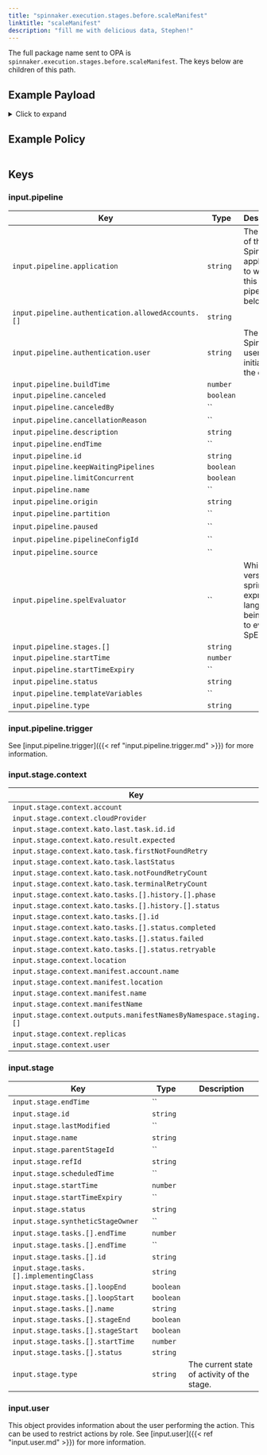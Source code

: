 ```yaml
---
title: "spinnaker.execution.stages.before.scaleManifest"
linktitle: "scaleManifest"
description: "fill me with delicious data, Stephen!"
---
```


The full package name sent to OPA is `spinnaker.execution.stages.before.scaleManifest`. The keys below are children of this path.

## Example Payload

<details><summary>Click to expand</summary>

```json
{
  "input": {
    "pipeline": {
      "application": "hostname",
      "authentication": {
        "allowedAccounts": [
          "spinnaker",
          "staging",
          "staging-ecs"
        ],
        "user": "myUserName"
      },
      "buildTime": 1620752545407,
      "canceled": false,
      "canceledBy": null,
      "cancellationReason": null,
      "description": "Scale manifest",
      "endTime": null,
      "id": "01F5E62DKZH06TP0V627RBP4M2",
      "initialConfig": {},
      "keepWaitingPipelines": false,
      "limitConcurrent": false,
      "name": null,
      "notifications": [],
      "origin": "unknown",
      "partition": null,
      "paused": null,
      "pipelineConfigId": null,
      "source": null,
      "spelEvaluator": null,
      "stages": [
        "01F5E62DKZ1YANDNTZ9ZJY0QGE"
      ],
      "startTime": 1620752545426,
      "startTimeExpiry": null,
      "status": "RUNNING",
      "systemNotifications": [],
      "templateVariables": null,
      "trigger": {
        "artifacts": [],
        "correlationId": null,
        "isDryRun": false,
        "isRebake": false,
        "isStrategy": false,
        "notifications": [],
        "other": {
          "artifacts": [],
          "dryRun": false,
          "expectedArtifacts": [],
          "notifications": [],
          "parameters": {},
          "rebake": false,
          "resolvedExpectedArtifacts": [],
          "strategy": false,
          "type": "manual",
          "user": "myUserName"
        },
        "parameters": {},
        "resolvedExpectedArtifacts": [],
        "type": "manual",
        "user": "myUserName"
      },
      "type": "ORCHESTRATION"
    },
    "stage": {
      "context": {
        "account": "spinnaker",
        "cloudProvider": "kubernetes",
        "deploy.server.groups": {},
        "kato.last.task.id": {
          "id": "552a47bb-59ea-4f5b-aa58-9f28851a6bc6"
        },
        "kato.result.expected": false,
        "kato.task.firstNotFoundRetry": -1,
        "kato.task.lastStatus": "SUCCEEDED",
        "kato.task.notFoundRetryCount": 0,
        "kato.task.terminalRetryCount": 0,
        "kato.tasks": [
          {
            "history": [
              {
                "phase": "ORCHESTRATION",
                "status": "Initializing Orchestration Task"
              },
              {
                "phase": "ORCHESTRATION",
                "status": "Processing op: KubernetesScaleManifestOperation"
              },
              {
                "phase": "SCALE_KUBERNETES_MANIFEST",
                "status": "Starting scale operation..."
              },
              {
                "phase": "SCALE_KUBERNETES_MANIFEST",
                "status": "Looking up resource properties..."
              },
              {
                "phase": "SCALE_KUBERNETES_MANIFEST",
                "status": "Calling scale operation..."
              },
              {
                "phase": "ORCHESTRATION",
                "status": "Orchestration completed."
              }
            ],
            "id": "552a47bb-59ea-4f5b-aa58-9f28851a6bc6",
            "resultObjects": [],
            "status": {
              "completed": true,
              "failed": false,
              "retryable": false
            }
          }
        ],
        "location": "staging",
        "manifest.account.name": "spinnaker",
        "manifest.location": "staging",
        "manifest.name": "deployment hostname",
        "manifestName": "deployment hostname",
        "outputs.manifestNamesByNamespace": {
          "staging": [
            "deployment hostname"
          ]
        },
        "replicas": "5",
        "user": "myUserName"
      },
      "endTime": null,
      "id": "01F5E62DKZ1YANDNTZ9ZJY0QGE",
      "lastModified": null,
      "name": "scaleManifest",
      "outputs": {},
      "parentStageId": null,
      "refId": "0",
      "requisiteStageRefIds": [],
      "scheduledTime": null,
      "startTime": 1620752545489,
      "startTimeExpiry": null,
      "status": "RUNNING",
      "syntheticStageOwner": null,
      "tasks": [
        {
          "endTime": 1620752545644,
          "id": "1",
          "implementingClass": "com.netflix.spinnaker.orca.clouddriver.tasks.manifest.ResolveTargetManifestTask",
          "loopEnd": false,
          "loopStart": false,
          "name": "resolveTargetManifest",
          "stageEnd": false,
          "stageStart": true,
          "startTime": 1620752545521,
          "status": "SUCCEEDED"
        },
        {
          "endTime": 1620752545916,
          "id": "2",
          "implementingClass": "com.netflix.spinnaker.orca.clouddriver.tasks.manifest.ScaleManifestTask",
          "loopEnd": false,
          "loopStart": false,
          "name": "scaleManifest",
          "stageEnd": false,
          "stageStart": false,
          "startTime": 1620752545659,
          "status": "SUCCEEDED"
        },
        {
          "endTime": 1620752551162,
          "id": "3",
          "implementingClass": "com.netflix.spinnaker.orca.clouddriver.tasks.MonitorKatoTask",
          "loopEnd": false,
          "loopStart": false,
          "name": "monitorScale",
          "stageEnd": false,
          "stageStart": false,
          "startTime": 1620752545933,
          "status": "SUCCEEDED"
        },
        {
          "endTime": null,
          "id": "4",
          "implementingClass": "com.netflix.spinnaker.orca.clouddriver.tasks.manifest.WaitForManifestStableTask",
          "loopEnd": false,
          "loopStart": false,
          "name": "waitForManifestToStabilize",
          "stageEnd": true,
          "stageStart": false,
          "startTime": 1620752551183,
          "status": "RUNNING"
        }
      ],
      "type": "scaleManifest"
    },
    "user": {
      "isAdmin": false,
      "roles": [],
      "username": "myUserName"
    }
  }
}
```
</details>

## Example Policy

```rego

```

## Keys

### input.pipeline

| Key                                                               | Type      | Description                                                                 |
| ----------------------------------------------------------------- | --------- | --------------------------------------------------------------------------- |
| `input.pipeline.application`                                      | `string`  | The name of the Spinnaker application to which this pipeline belongs.       |
| `input.pipeline.authentication.allowedAccounts.[]`                | `string`  |                                                                             |
| `input.pipeline.authentication.user`                              | `string`  | The Spinnaker user initiating the change.                                   |
| `input.pipeline.buildTime`                                        | `number`  |                                                                             |
| `input.pipeline.canceled`                                         | `boolean` |                                                                             |
| `input.pipeline.canceledBy`                                       | ``        |                                                                             |
| `input.pipeline.cancellationReason`                               | ``        |                                                                             |
| `input.pipeline.description`                                      | `string`  |                                                                             |
| `input.pipeline.endTime`                                          | ``        |                                                                             |
| `input.pipeline.id`                                               | `string`  |                                                                             |
| `input.pipeline.keepWaitingPipelines`                             | `boolean` |                                                                             |
| `input.pipeline.limitConcurrent`                                  | `boolean` |                                                                             |
| `input.pipeline.name`                                             | ``        |                                                                             |
| `input.pipeline.origin`                                           | `string`  |                                                                             |
| `input.pipeline.partition`                                        | ``        |                                                                             |
| `input.pipeline.paused`                                           | ``        |                                                                             |
| `input.pipeline.pipelineConfigId`                                 | ``        |                                                                             |
| `input.pipeline.source`                                           | ``        |                                                                             |
| `input.pipeline.spelEvaluator`                                    | ``        | Which version of spring expression language is being used to evaluate SpEL. |
| `input.pipeline.stages.[]`                                        | `string`  |                                                                             |
| `input.pipeline.startTime`                                        | `number`  |                                                                             |
| `input.pipeline.startTimeExpiry`                                  | ``        |                                                                             |
| `input.pipeline.status`                                           | `string`  |                                                                             |
| `input.pipeline.templateVariables`                                | ``        |                                                                             |
| `input.pipeline.type`                                             | `string`  |                                                                             |

### input.pipeline.trigger

See [input.pipeline.trigger]({{< ref "input.pipeline.trigger.md" >}}) for more information.

### input.stage.context

| Key                                                               | Type      | Description |
| ----------------------------------------------------------------- | --------- | ----------- |
| `input.stage.context.account`                                     | `string`  |             |
| `input.stage.context.cloudProvider`                               | `string`  |             |
| `input.stage.context.kato.last.task.id.id`                        | `string`  |             |
| `input.stage.context.kato.result.expected`                        | `boolean` |             |
| `input.stage.context.kato.task.firstNotFoundRetry`                | `number`  |             |
| `input.stage.context.kato.task.lastStatus`                        | `string`  |             |
| `input.stage.context.kato.task.notFoundRetryCount`                | `number`  |             |
| `input.stage.context.kato.task.terminalRetryCount`                | `number`  |             |
| `input.stage.context.kato.tasks.[].history.[].phase`              | `string`  |             |
| `input.stage.context.kato.tasks.[].history.[].status`             | `string`  |             |
| `input.stage.context.kato.tasks.[].id`                            | `string`  |             |
| `input.stage.context.kato.tasks.[].status.completed`              | `boolean` |             |
| `input.stage.context.kato.tasks.[].status.failed`                 | `boolean` |             |
| `input.stage.context.kato.tasks.[].status.retryable`              | `boolean` |             |
| `input.stage.context.location`                                    | `string`  |             |
| `input.stage.context.manifest.account.name`                       | `string`  |             |
| `input.stage.context.manifest.location`                           | `string`  |             |
| `input.stage.context.manifest.name`                               | `string`  |             |
| `input.stage.context.manifestName`                                | `string`  |             |
| `input.stage.context.outputs.manifestNamesByNamespace.staging.[]` | `string`  |             |
| `input.stage.context.replicas`                                    | `string`  |             |
| `input.stage.context.user`                                        | `string`  |             |

### input.stage

| Key                                      | Type      | Description                                 |
| ---------------------------------------- | --------- | ------------------------------------------- |
| `input.stage.endTime`                    | ``        |                                             |
| `input.stage.id`                         | `string`  |                                             |
| `input.stage.lastModified`               | ``        |                                             |
| `input.stage.name`                       | `string`  |                                             |
| `input.stage.parentStageId`              | ``        |                                             |
| `input.stage.refId`                      | `string`  |                                             |
| `input.stage.scheduledTime`              | ``        |                                             |
| `input.stage.startTime`                  | `number`  |                                             |
| `input.stage.startTimeExpiry`            | ``        |                                             |
| `input.stage.status`                     | `string`  |                                             |
| `input.stage.syntheticStageOwner`        | ``        |                                             |
| `input.stage.tasks.[].endTime`           | `number`  |                                             |
| `input.stage.tasks.[].endTime`           | ``        |                                             |
| `input.stage.tasks.[].id`                | `string`  |                                             |
| `input.stage.tasks.[].implementingClass` | `string`  |                                             |
| `input.stage.tasks.[].loopEnd`           | `boolean` |                                             |
| `input.stage.tasks.[].loopStart`         | `boolean` |                                             |
| `input.stage.tasks.[].name`              | `string`  |                                             |
| `input.stage.tasks.[].stageEnd`          | `boolean` |                                             |
| `input.stage.tasks.[].stageStart`        | `boolean` |                                             |
| `input.stage.tasks.[].startTime`         | `number`  |                                             |
| `input.stage.tasks.[].status`            | `string`  |                                             |
| `input.stage.type`                       | `string`  | The current state of activity of the stage. |

### input.user

This object provides information about the user performing the action. This can be used to restrict actions by role. See [input.user]({{< ref "input.user.md" >}}) for more information.
